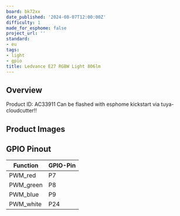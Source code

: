 ```yaml
---
board: bk72xx
date_published: '2024-08-07T12:00:00Z'
difficulty: 1
made_for_esphome: false
project_url: ''
standard:
- eu
tags:
- light
- gpio
title: Ledvance E27 RGBW Light 806lm
---
```


## Overview

Product ID: AC33911
Can be flashed with esphome kickstart via tuya-cloudcutter!!

## Product Images

## GPIO Pinout

| Function   | GPIO-Pin |
| ---------- | -------- |
| PWM_red    | P7       |
| PWM_green  | P8       |
| PWM_blue   | P9       |
| PWM_white  | P24      |